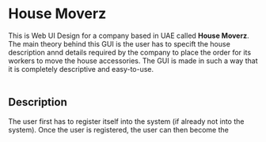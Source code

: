 # House Moverz

This is Web UI Design for a company based in UAE called **House Moverz**. The main theory behind this GUI is the user has to specift the house description annd details 
required by the company to place the order for its workers to move the house accessories. The GUI is made in such a way that it is completely descriptive and easy-to-use.
<br><br>
## Description

The user first has to register itself into the system (if already not into the system). Once the user is registered, the user can then become the 
